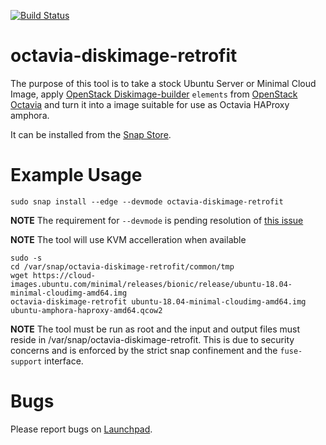 [![Build Status](https://travis-ci.com/openstack-charmers/octavia-diskimage-retrofit.svg?branch=master)](https://travis-ci.com/openstack-charmers/octavia-diskimage-retrofit)

octavia-diskimage-retrofit
==========================

The purpose of this tool is to take a stock Ubuntu Server or Minimal Cloud Image,
apply [OpenStack Diskimage-builder](https://docs.openstack.org/diskimage-builder/latest/)
``elements`` from [OpenStack Octavia](https://docs.openstack.org/octavia/latest/)
and turn it into a image suitable for use as Octavia HAProxy amphora.

It can be installed from the [Snap Store][snapstore-retrofit].

Example Usage
=============

    sudo snap install --edge --devmode octavia-diskimage-retrofit

**NOTE** The requirement for ``--devmode`` is pending resolution of [this issue][lp-bugs-retrofit-devmode]

**NOTE** The tool will use KVM accelleration when available

    sudo -s
    cd /var/snap/octavia-diskimage-retrofit/common/tmp
    wget https://cloud-images.ubuntu.com/minimal/releases/bionic/release/ubuntu-18.04-minimal-cloudimg-amd64.img
    octavia-diskimage-retrofit ubuntu-18.04-minimal-cloudimg-amd64.img ubuntu-amphora-haproxy-amd64.qcow2

**NOTE** The tool must be run as root and the input and output files must reside in /var/snap/octavia-diskimage-retrofit.  This is due to security concerns and is enforced by the strict snap confinement and the ``fuse-support`` interface.

Bugs
====

Please report bugs on [Launchpad][lp-bugs-retrofit].

<!-- LINKS -->

[lp-bugs-retrofit]: https://bugs.launchpad.net/snap-octavia-diskimage-retrofit
[lp-bugs-retrofit-devmode]: https://bugs.launchpad.net/snap-octavia-diskimage-retrofit/+bug/1925509
[snapstore-retrofit]: https://snapcraft.io/octavia-diskimage-retrofit
